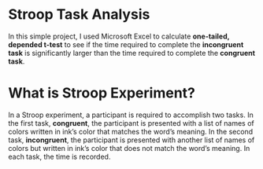 # Stroop Task Analysis
In this simple project, I used Microsoft Excel to calculate **one-tailed, depended t-test** to see if the time required to complete the **incongruent task** is significantly larger than the time required to complete the **congruent task**. 

# What is Stroop Experiment?
In a Stroop experiment, a participant is required to accomplish two tasks. In the first task, **congruent**, the participant is presented with a list of names of colors written in ink’s color that matches the word’s meaning. In the second task, **incongruent**, the participant is presented with another list of names of colors but written in ink’s color that does not match the word’s meaning. In each task, the time is recorded.
